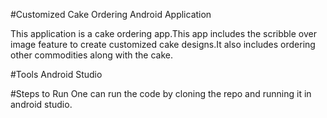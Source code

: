 #Customized Cake Ordering Android Application

This application is a cake ordering app.This app includes the scribble over image feature to create customized cake designs.It also includes ordering other commodities along with the cake.

#Tools
Android Studio

#Steps to Run
One can run the code by cloning the repo and running it in android studio.
